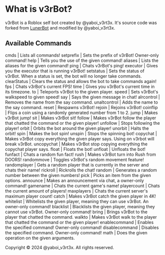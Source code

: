 # What is v3rBot?
v3rBot is a Roblox self bot created by @yaboi_v3rt3x. 
It's source code was forked from [LunerBot](https://github.com/probablYnicKxD/ProjectLunar/blob/main/LunarBot) and modified by @yaboi_v3rt3x.

## Available Commands
cmds                      | Lists all commands!
setprefix <newPrefix>     | Sets the prefix of v3rBot! Owner-only command!
help <command>            | Tells you the use of the given command!
aliases <command>         | Lists the aliases for the given command!
ping                      | Chats v3rBot's ping!
executor                  | Gives you the executor that is running v3rBot!
setstatus <newStatus>     | Sets the status of v3rBot. When a status is set, the bot will no longer take commands.
clearStatus               | Clears the status and allows the bot to take commands again!
fps                       | Chats v3rBot's current FPS!
time                      | Gives you v3rBot's current time in its timezone.
to                        | Teleports v3rBot to the given player.
speed                     | Sets v3rBot's walkspeed to given speed!
say                       | Says the given message in chat!
alrcontrol                | Removes the name from the say command.
unaltcontrol              | Adds the name to the say command.
reset                     | Respawns v3rBot!
rejoin                    | Rejoins v3rBot!
coinflip                  | Flips a coin using a randomly generated number from 1 to 2.
jump                      | Makes v3rBot jump!
sit                       | Makes v3rBot sit!
follow                    | Makes v3rBot follow the player that chatted the command or the given player!
unfollow                  | Stops following the player!
orbit <speed> <radius>    | Orbits the bot around the given player!
unorbit                   | Halts the orbit!
spin <speed>              | Makes the bot spin!
unspin                    | Stops the spinning bot!
copychat <player>         | Makes v3rBot copy everything the given player says. Using on v3rbot will break v3rBot.
uncopychat                | Makes v3rBot stop copying everything the copychat player says.
float <height>            | Floats the bot!
unfloat                   | Unfloats the bot!
funfact                   | Chats a random fun fact!
rush                      | Makes v3rBot turn into Rush from DOORS!
randommove                | Toggles v3rBot's random movement feature!
randomplayer              | Gets a random player that is currently in the server and chats their name!
rickroll                  | Rickrolls the chat!
random <min> <max>        | Generates a random number between the given numbers!
pick <options>            | Picks an item from the given options.
announce <announcement>   | Makes an announcement via chat, a owner-only command!
gamename                  | Chats the current game's name!
playercount               | Chats the current amount of players!
maxplayers                | Chats the current server's maximum player count!
catch <player>            | Makes v3rBot catch the given player in 4K!
whitelist <player>        | Whitelists the given player, meaning they can use v3rBot. An owner-only command!
blacklist <player>        | Blacklists the given player, meaning they cannot use v3rBot. Owner-only command!
bring                     | Brings v3rBot to the player that chatted the command.
walkto <player>           | Makes v3rBot walk to the player that chatted the command or the given player!
enablecommand <command>   | Enables the specified command! Owner-only command!
disablecommand <command>  | Disables the specified command. Owner-only command!
math <operation> <nums>   | Does the given operation on the given arguments.

Copyright © 2024 @yaboi_v3rt3x. All rights reserved.
